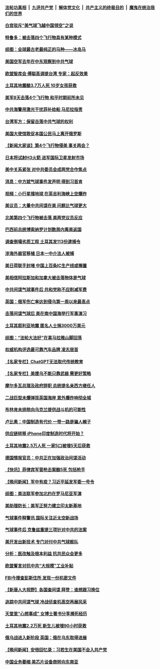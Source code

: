 ####  [法轮功真相](../../../../basic/blob/master/README.md?t=02140812) &nbsp;|&nbsp; [九评共产党](../../../../9ping.md/blob/master/README.md?t=02140812) &nbsp;|&nbsp; [解体党文化](../../../../jtdwh.md/blob/master/README.md?t=02140812)  &nbsp;|&nbsp; [共产主义的终极目的](../../../../gczydzjmd.md/blob/master/README.md?t=02140812) &nbsp;|&nbsp; [魔鬼在统治我们的世界](../../../../mgztzwmdsj.md/blob/master/README.md?t=02140812) 

#### [白宫驳斥“美气球飞越中国领空”之说](../pages/nsc418/n13929008.md?t=02140812) 

#### [特鲁多：被击落四个飞行物具有某种模式](../pages/nsc418/n13929150.md?t=02140812) 

#### [组图：全球最古老最纯正的马种——冰岛马](../pages/nsc418/n13928777.md?t=02140812) 

#### [美国空军去年在中东观察到中共气球](../pages/nsc418/n13929116.md?t=02140812) 

#### [欧盟智库会 傅聪高调提台湾 专家：起反效果](../pages/nsc418/n13928882.md?t=02140812) 

#### [土耳其地震酿3.7万人死 10岁女孩获救](../pages/nsc418/n13929117.md?t=02140812) 

#### [美军8天击落4个飞行物 和平时期前所未见](../pages/nsc418/n13929022.md?t=02140812) 

#### [中共海警用激光干扰菲补给船 马尼拉指责](../pages/nsc418/n13929037.md?t=02140812) 

#### [台湾军方：保留击落中共气球的权利](../pages/nsc418/n13929055.md?t=02140812) 

#### [美国大使馆敦促本国公民马上离开俄罗斯](../pages/nsc418/n13928935.md?t=02140812) 

#### [【新闻大家谈】第4个飞行物侵美 事关两会？](../pages/nsc418/n13928592.md?t=02140812) 



#### [日本将试射H3火箭 进军国际卫星发射市场](../pages/nsc418/n13928825.md?t=02140812) 


#### [美中关系紧张 对中共委员会成两党合作焦点](../pages/nsc418/n13928691.md?t=02140812) 

#### [消息：中方就气球事件发声明 得到习首肯](../pages/nsc418/n13928606.md?t=02140812) 

#### [视频：小行星撞地球 在英吉利海峡上空爆炸](../pages/nsc418/n13929003.md?t=02140812) 

#### [美议员：大量中共间谍在美 问题比气球更大](../pages/nsc418/n13928460.md?t=02140812) 

#### [北美第四个飞行物被击落 美两党议员反应](../pages/nsc418/n13928295.md?t=02140812) 

#### [巴西前总统博索纳罗计划数周内离美返国](../pages/nsc418/n13928360.md?t=02140812) 

#### [调查倒塌劣质工程 土耳其发113份逮捕令](../pages/nsc418/n13928269.md?t=02140812) 

#### [涉海外器官移植 日本一中介法人被捕](../pages/nsc418/n13928266.md?t=02140812) 

#### [美日荷联手封堵 中国上百条IC生产线或搁置](../pages/nsc418/n13928285.md?t=02140812) 

#### [美相信阿拉斯加和加拿大被击落物体是气球](../pages/nsc418/n13928255.md?t=02140812) 

#### [中共间谍气球事件后 共和党称不应削减军费](../pages/nsc418/n13928251.md?t=02140812) 

#### [英国：俄军伤亡率达到侵乌第一周以来最高点](../pages/nsc418/n13928282.md?t=02140812) 

#### [击落间谍气球后 美在南中国海举行军事演习](../pages/nsc418/n13928238.md?t=02140812) 

#### [土耳其叙利亚地震 匿名人士捐3000万美元](../pages/nsc418/n13928215.md?t=02140812) 

#### [组图：“法轮大法好”在喜马拉雅山脚回荡](../pages/nsc418/n13905806.md?t=02140812) 

#### [权威机构评选最可靠汽车品牌 凌志居首](../pages/nsc418/n13925956.md?t=02140812) 

#### [【名家专栏】ChatGPT无法取代传统教育](../pages/nsc418/n13927127.md?t=02140812) 

#### [【名家专栏】美援乌不能只靠武器 需更好策略](../pages/nsc418/n13927643.md?t=02140812) 

#### [摩尔多瓦总理及政府辞职 总统提名亲西方继任人](../pages/nsc418/n13927780.md?t=02140812) 

#### [二战巨型未爆弹现英国海岸 意外爆炸响彻全城](../pages/nsc418/n13927489.md?t=02140812) 

#### [布林肯未排除向乌克兰提供战斗机的可能性](../pages/nsc418/n13927777.md?t=02140812) 

#### [卢比奥：中国制造有代价 一带一路是骗人幌子](../pages/nsc418/n13927248.md?t=02140812) 

#### [供应链转移 iPhone印度制造时代将开始？](../pages/nsc418/n13927744.md?t=02140812) 

#### [土耳其地震2.5万人死 一家5口被埋5天后获救](../pages/nsc418/n13927625.md?t=02140812) 

#### [德国情报官员：中共正在加强政治间谍活动](../pages/nsc418/n13927691.md?t=02140812) 

#### [【快讯】菲律宾军营枪击案酿5死 包括枪手](../pages/nsc418/n13927642.md?t=02140812) 


#### [【晚间新闻】军中有疫？习近平延发军委一号令](../pages/nsc418/n13927601.md?t=02140812) 


#### [组图：美法联军参加北约在罗马尼亚军演](../pages/nsc418/n13927549.md?t=02140812) 

#### [美助理防长：美军正努力建立印太新基地](../pages/nsc418/n13927510.md?t=02140812) 

#### [气球事件释警讯 国际关注近太空新战场](../pages/nsc418/n13927404.md?t=02140812) 

#### [气球事件后 克鲁兹重提三项针对中共的法案](../pages/nsc418/n13927256.md?t=02140812) 

#### [美开发出新技术 专门对付中共气球舰队](../pages/nsc418/n13927288.md?t=02140812) 

#### [分析：医改触及根本利益 抗共民众会更多](../pages/nsc418/n13926456.md?t=02140812) 

#### [欧盟誓言对抗中共“大规模”工业补贴](../pages/nsc418/n13927206.md?t=02140812) 

#### [FBI今搜查彭斯住所 发现一份机密文件](../pages/nsc418/n13927240.md?t=02140812) 

#### [【新唐人大视野】各国查间谍 拜登：谁想跟习换位](../pages/nsc418/n13927198.md?t=02140812) 

#### [追踪中共间谍气球 冷战侦查机高空再展风采](../pages/nsc418/n13927205.md?t=02140812) 

#### [天堂里“心想事成” 女博士著书分享濒死经历](../pages/nsc418/n13926955.md?t=02140812) 

#### [土耳其地震2.2万死 新生儿被埋90小时获救](../pages/nsc418/n13927032.md?t=02140812) 

#### [俄乌战进入新阶段 英国：俄在乌东取得进展](../pages/nsc418/n13927045.md?t=02140812) 

#### [【晚间新闻】安倍回忆录：习若生在美国不会入共产党](../pages/nsc418/n13926979.md?t=02140812) 


#### [中国业务萎缩 美芯片设备商转向东南亚](../pages/nsc418/n13926951.md?t=02140812) 


